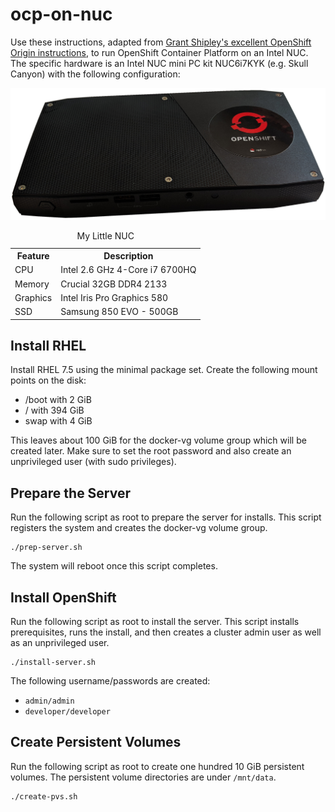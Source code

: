 # ocp-on-nuc
Use these instructions, adapted from [Grant Shipley's excellent
OpenShift Origin instructions](https://github.com/gshipley/installcentos),
to run OpenShift Container Platform on an Intel NUC.  The specific
hardware is an Intel NUC mini PC kit NUC6i7KYK (e.g. Skull Canyon)
with the following configuration:

<p align="center">
<img src="my-intel-nuc.png" alt="My Little NUC">
</p>

<table align="center">
<caption>My Little NUC</caption>
<tr><th>Feature</th><th>Description</th></tr>
<tr><td>CPU</td><td>Intel 2.6 GHz 4-Core i7 6700HQ</td></tr>
<tr><td>Memory</td><td>Crucial 32GB DDR4 2133</td></tr>
<tr><td>Graphics</td><td>Intel Iris Pro Graphics 580</td></tr>
<tr><td>SSD</td><td>Samsung 850 EVO - 500GB</td></tr>
</table>

## Install RHEL
Install RHEL 7.5 using the minimal package set.  Create the following
mount points on the disk:

* /boot with 2 GiB
* / with 394 GiB
* swap with 4 GiB

This leaves about 100 GiB for the docker-vg volume group which will
be created later.  Make sure to set the root password and also
create an unprivileged user (with sudo privileges).

## Prepare the Server
Run the following script as root to prepare the server for installs.
This script registers the system and creates the docker-vg volume
group.

    ./prep-server.sh

The system will reboot once this script completes.

## Install OpenShift
Run the following script as root to install the server.  This script
installs prerequisites, runs the install, and then creates a cluster
admin user as well as an unprivileged user.

    ./install-server.sh

The following username/passwords are created:

* `admin/admin`
* `developer/developer`

## Create Persistent Volumes
Run the following script as root to create one hundred 10 GiB
persistent volumes.  The persistent volume directories are under
`/mnt/data`.

    ./create-pvs.sh

